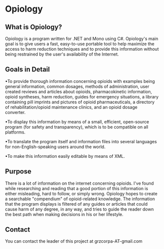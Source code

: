 # Opiology #

## What is Opiology? ##

Opiology is a program written for .NET and Mono using C#. Opiology's main goal is to give users a fast, easy-to-use portable tool to help maximize the access to harm reduction techniques and to provide this information without being restrained by the user's availability of the Internet.

## Goals in Detail ##

•To provide thorough information concerning opioids with examples being general information, common dosages, methods of administration, user created reviews and articles about opioids, pharmacokinetic information, opioid syntheses, harm reduction, guides for emergency situations, a library containing pill imprints and pictures of opioid pharmaceuticals, a directory of rehabilitation/opioid maintenance clinics, and an opioid dosage converter.

•To display this information by means of a small, efficient, open-source program (for safety and transparency), which is to be compatible on all platforms.

•To translate the program itself and information files into several languages for non-English-speaking users around the world.

•To make this information easily editable by means of XML.


## Purpose ##
There is a lot of information on the internet concerning opioids. I've found while researching and reading that a good portion of this information is either misleading, hard to follow, or simply wrong. Opiology hopes to create a searchable "compendium" of opioid-related knowledge. The information that the program displays is filtered of any guides or articles that could cause harm of any degree, in any way, and tries to guide the reader down the best path when making decisions in his or her lifestyle.

## Contact ##
You can contact the leader of this project at grzcorpa-AT-gmail.com